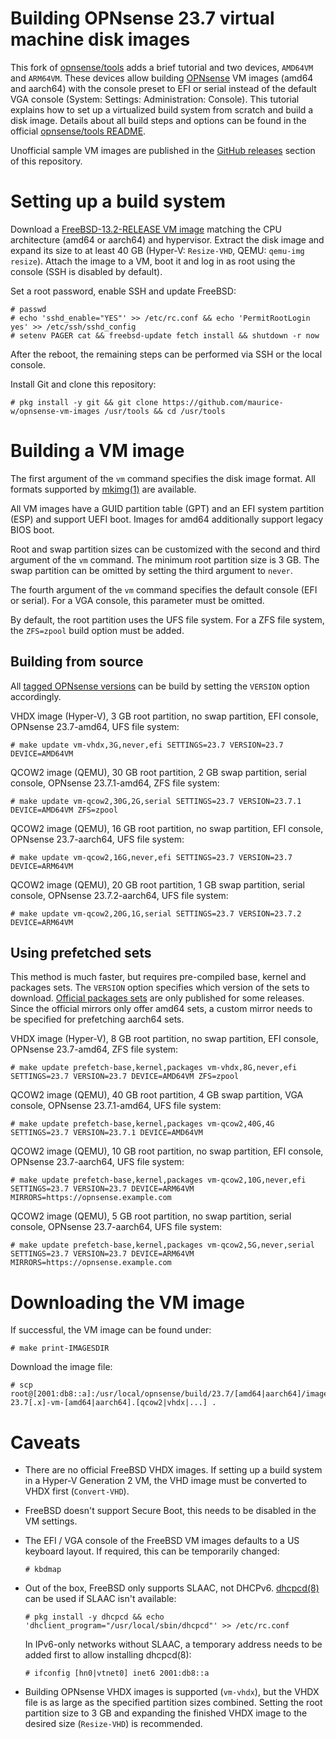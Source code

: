 Building OPNsense 23.7 virtual machine disk images
==================================================

This fork of [opnsense/tools](https://github.com/opnsense/tools) adds a brief tutorial and two devices, `AMD64VM` and `ARM64VM`.
These devices allow building [OPNsense](https://opnsense.org/) VM images (amd64 and aarch64) with the console preset to EFI or serial instead of the default VGA console (System: Settings: Administration: Console).
This tutorial explains how to set up a virtualized build system from scratch and build a disk image.
Details about all build steps and options can be found in the official [opnsense/tools README](https://github.com/opnsense/tools/blob/master/README.md).

Unofficial sample VM images are published in the [GitHub releases](https://github.com/maurice-w/opnsense-vm-images/releases) section of this repository.

Setting up a build system
=========================

Download a [FreeBSD-13.2-RELEASE VM image](https://download.freebsd.org/releases/VM-IMAGES/13.2-RELEASE/) matching the CPU architecture (amd64 or aarch64) and hypervisor.
Extract the disk image and expand its size to at least 40 GB (Hyper-V: `Resize-VHD`, QEMU: `qemu-img resize`).
Attach the image to a VM, boot it and log in as root using the console (SSH is disabled by default).

Set a root password, enable SSH and update FreeBSD:

    # passwd
    # echo 'sshd_enable="YES"' >> /etc/rc.conf && echo 'PermitRootLogin yes' >> /etc/ssh/sshd_config
    # setenv PAGER cat && freebsd-update fetch install && shutdown -r now

After the reboot, the remaining steps can be performed via SSH or the local console.

Install Git and clone this repository:

    # pkg install -y git && git clone https://github.com/maurice-w/opnsense-vm-images /usr/tools && cd /usr/tools

Building a VM image
===================

The first argument of the `vm` command specifies the disk image format. All formats supported by [mkimg(1)](https://man.freebsd.org/cgi/man.cgi?query=mkimg) are available.

All VM images have a GUID partition table (GPT) and an EFI system partition (ESP) and support UEFI boot. Images for amd64 additionally support legacy BIOS boot.

Root and swap partition sizes can be customized with the second and third argument of the `vm` command.
The minimum root partition size is 3 GB. The swap partition can be omitted by setting the third argument to `never`.

The fourth argument of the `vm` command specifies the default console (EFI or serial). For a VGA console, this parameter must be omitted.

By default, the root partition uses the UFS file system. For a ZFS file system, the `ZFS=zpool` build option must be added.

Building from source
--------------------

All [tagged OPNsense versions](https://github.com/opnsense/core/tags) can be build by setting the `VERSION` option accordingly.

VHDX image (Hyper-V), 3 GB root partition, no swap partition, EFI console, OPNsense 23.7-amd64, UFS file system:

    # make update vm-vhdx,3G,never,efi SETTINGS=23.7 VERSION=23.7 DEVICE=AMD64VM

QCOW2 image (QEMU), 30 GB root partition, 2 GB swap partition, serial console, OPNsense 23.7.1-amd64, ZFS file system:

    # make update vm-qcow2,30G,2G,serial SETTINGS=23.7 VERSION=23.7.1 DEVICE=AMD64VM ZFS=zpool

QCOW2 image (QEMU), 16 GB root partition, no swap partition, EFI console, OPNsense 23.7-aarch64, UFS file system:

    # make update vm-qcow2,16G,never,efi SETTINGS=23.7 VERSION=23.7 DEVICE=ARM64VM

QCOW2 image (QEMU), 20 GB root partition, 1 GB swap partition, serial console, OPNsense 23.7.2-aarch64, UFS file system:

    # make update vm-qcow2,20G,1G,serial SETTINGS=23.7 VERSION=23.7.2 DEVICE=ARM64VM

Using prefetched sets
---------------------

This method is much faster, but requires pre-compiled base, kernel and packages sets. The `VERSION` option specifies which version of the sets to download.
[Official packages sets](https://pkg.opnsense.org/FreeBSD:13:amd64/23.7/sets/) are only published for some releases.
Since the official mirrors only offer amd64 sets, a custom mirror needs to be specified for prefetching aarch64 sets.

VHDX image (Hyper-V), 8 GB root partition, no swap partition, EFI console, OPNsense 23.7-amd64, ZFS file system:

    # make update prefetch-base,kernel,packages vm-vhdx,8G,never,efi SETTINGS=23.7 VERSION=23.7 DEVICE=AMD64VM ZFS=zpool

QCOW2 image (QEMU), 40 GB root partition, 4 GB swap partition, VGA console, OPNsense 23.7.1-amd64, UFS file system:

    # make update prefetch-base,kernel,packages vm-qcow2,40G,4G SETTINGS=23.7 VERSION=23.7.1 DEVICE=AMD64VM

QCOW2 image (QEMU), 10 GB root partition, no swap partition, EFI console, OPNsense 23.7-aarch64, UFS file system:

    # make update prefetch-base,kernel,packages vm-qcow2,10G,never,efi SETTINGS=23.7 VERSION=23.7 DEVICE=ARM64VM MIRRORS=https://opnsense.example.com

QCOW2 image (QEMU), 5 GB root partition, no swap partition, serial console, OPNsense 23.7-aarch64, UFS file system:

    # make update prefetch-base,kernel,packages vm-qcow2,5G,never,serial SETTINGS=23.7 VERSION=23.7 DEVICE=ARM64VM MIRRORS=https://opnsense.example.com

Downloading the VM image
========================

If successful, the VM image can be found under:

    # make print-IMAGESDIR

Download the image file:

    # scp root@[2001:db8::a]:/usr/local/opnsense/build/23.7/[amd64|aarch64]/images/OPNsense-23.7[.x]-vm-[amd64|aarch64].[qcow2|vhdx|...] .

Caveats
=======

- There are no official FreeBSD VHDX images. If setting up a build system in a Hyper-V Generation 2 VM, the VHD image must be converted to VHDX first (`Convert-VHD`).
- FreeBSD doesn't support Secure Boot, this needs to be disabled in the VM settings.
- The EFI / VGA console of the FreeBSD VM images defaults to a US keyboard layout. If required, this can be temporarily changed:

      # kbdmap

- Out of the box, FreeBSD only supports SLAAC, not DHCPv6.
  [dhcpcd(8)](https://man.freebsd.org/cgi/man.cgi?query=dhcpcd) can be used if SLAAC isn't available:

      # pkg install -y dhcpcd && echo 'dhclient_program="/usr/local/sbin/dhcpcd"' >> /etc/rc.conf

  In IPv6-only networks without SLAAC, a temporary address needs to be added first to allow installing dhcpcd(8):

      # ifconfig [hn0|vtnet0] inet6 2001:db8::a

- Building OPNsense VHDX images is supported (`vm-vhdx`), but the VHDX file is as large as the specified partition sizes combined.
  Setting the root partition size to 3 GB and expanding the finished VHDX image to the desired size (`Resize-VHD`) is recommended.
